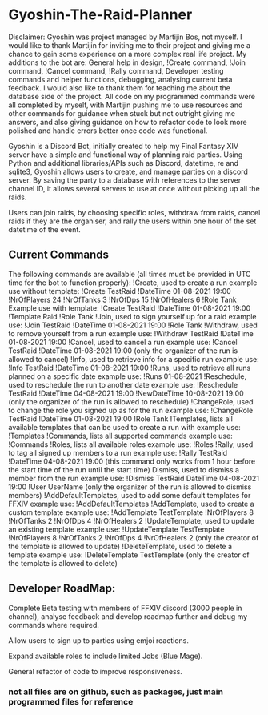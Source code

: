 # Gyoshin-The-Raid-Planner

Disclaimer: Gyoshin was project managed by Martijin Bos, not myself. I would like to thank Martijin for inviting me to their project and giving me a chance to gain some experience on a more complex real life project. My additions to the bot are: General help in design, !Create command, !Join command, !Cancel command, !Rally command, Developer testing commands and helper functions, debugging, analysing current beta feedback. I would also like to thank them for teaching me about the database side of the project. All code on my programmed commands were all completed by myself, with Martijin pushing me to use resources and other commands for guidance when stuck but not outright giving me answers, and also giving guidance on how to refactor code to look more polished and handle errors better once code was functional. 

Gyoshin is a Discord Bot, initially created to help my Final Fantasy XIV server have a simple and functional way of planning raid parties. Using Python and additional libraries/APIs such as Discord, datetime, re and sqlite3, Gyoshin allows users to create, and manage parties on a discord server. By saving the party to a database with references to the server channel ID, it allows several servers to use at once without picking up all the raids. 

Users can join raids, by choosing specific roles, withdraw from raids, cancel raids if they are the organiser, and rally the users within one hour of the set datetime of the event.

## Current Commands

The following commands are available (all times must be provided in UTC time for the bot to function properly):
!Create, used to create a run example use without template:
!Create TestRaid !DateTime 01-08-2021 19:00 !NrOfPlayers 24 !NrOfTanks 3 !NrOfDps 15 !NrOfHealers 6 !Role Tank
Example use with template:
!Create TestRaid !DateTime 01-08-2021 19:00 !Template Raid !Role Tank
!Join, used to sign yourself up for a raid example use: !Join TestRaid !DateTime 01-08-2021 19:00 !Role Tank
!Withdraw, used to remove yourself from a run example use: !Withdraw TestRaid !DateTime 01-08-2021 19:00
!Cancel, used to cancel a run example use: !Cancel TestRaid !DateTime 01-08-2021 19:00 (only the organizer of the run is allowed to cancel)
!Info, used to retrieve info for a specific run example use: !Info TestRaid !DateTime 01-08-2021 19:00
!Runs, used to retrieve all runs planned on a specific date example use: !Runs 01-08-2021
!Reschedule, used to reschedule the run to another date example use: !Reschedule TestRaid !DateTime 04-08-2021 19:00 !NewDateTime 10-08-2021 19:00 (only the organizer of the run is allowed to reschedule)
!ChangeRole, used to change the role you signed up as for the run example use: !ChangeRole TestRaid !DateTime 01-08-2021 19:00 !Role Tank
!Templates, lists all available templates that can be used to create a run with example use: !Templates
!Commands, lists all supported commands example use: !Commands
!Roles, lists all available roles example use: !Roles
!Rally, used to tag all signed up members to a run example use: !Rally TestRaid !DateTime 04-08-2021 19:00 (this command only works from 1 hour before the start time of the run until the start time)
Dismiss, used to dismiss a member from the run example use: !Dismiss TestRaid DateTime 04-08-2021 19:00 !User UserName (only the organizer of the run is allowed to dismiss members)
!AddDefaultTemplates, used to add some default templates for FFXIV example use: !AddDefaultTemplates
!AddTemplate, used to create a custom template example use: !AddTemplate TestTemplate !NrOfPlayers 8 !NrOfTanks 2 !NrOfDps 4 !NrOfHealers 2
!UpdateTemplate, used to update an existing template example use: !UpdateTemplate TestTemplate !NrOfPlayers 8 !NrOfTanks 2 !NrOfDps 4 !NrOfHealers 2 (only the creator of the template is allowed to update)
!DeleteTemplate, used to delete a template example use: !DeleteTemplate TestTemplate (only the creator of the template is allowed to delete)

## Developer RoadMap:

Complete Beta testing with members of FFXIV discord (3000 people in channel), analyse feedback and develop roadmap further and debug my commands where required. 

Allow users to sign up to parties using emjoi reactions. 

Expand available roles to include limited Jobs (Blue Mage).

General refactor of code to improve responsiveness.

### not all files are on github, such as packages, just main programmed files for reference

